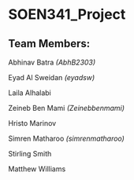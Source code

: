 # SOEN341_Project


## Team Members: 
Abhinav Batra *(AbhB2303)*

Eyad Al Sweidan *(eyadsw)*

Laila Alhalabi

Zeineb Ben Mami *(Zeinebbenmami)*

Hristo Marinov

Simren Matharoo *(simrenmatharoo)*

Stirling Smith

Matthew Williams
